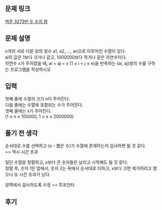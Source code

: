 ## 문제 링크

[백준 3273번 두 수의 합](https://www.acmicpc.net/problem/3273)

## 문제 설명

n개의 서로 다른 양의 정수 a1, a2, ..., an으로 이루어진 수열이 있다.  
ai의 값은 1보다 크거나 같고, 1000000보다 작거나 같은 자연수이다.  
자연수 x가 주어졌을 때, ai + aj = x (1 ≤ i < j ≤ n)을 만족하는 (ai, aj)쌍의 수를 구하는 프로그램을 작성하시오

## 입력

첫째 줄에 수열의 크기 n이 주어진다.  
다음 줄에는 수열에 포함되는 수가 주어진다.  
셋째 줄에는 x가 주어진다.  
(1 ≤ n ≤ 100000, 1 ≤ x ≤ 2000000)

## 풀기 전 생각

순서대로 수를 선택하고 (x - 뽑은 수)가 수열에 존재하는지 검사하면 될 것 같다.  
=> 역시 시간 초과

일단 수열을 정렬하고, x보다 큰 숫자들은 날리고 시작해도 될 것 같다.  
정렬 후, 숫자 1은 앞에서, 숫자 2는 뒤에서 순서대로 더하고, x보다 크면 제거하려고 했으나 또 시간 초과가 났다.  

양쪽에서 검사하도록 수정 => 투포인터  

## 후기
